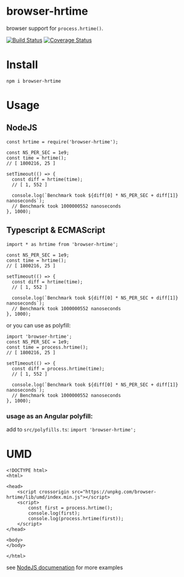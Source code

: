 # browser-hrtime
browser support for `process.hrtime()`.

[![Build Status](https://travis-ci.com/vltansky/browser-hrtime.svg?branch=master)](https://travis-ci.com/vltansky/browser-hrtime)
[![Coverage Status](https://coveralls.io/repos/github/vltansky/browser-hrtime/badge.svg?branch=master)](https://coveralls.io/github/vltansky/browser-hrtime?branch=master)

# Install
`npm i browser-hrtime`
# Usage
## NodeJS
```
const hrtime = require('browser-hrtime');

const NS_PER_SEC = 1e9;
const time = hrtime();
// [ 1800216, 25 ]

setTimeout(() => {
  const diff = hrtime(time);
  // [ 1, 552 ]

  console.log(`Benchmark took ${diff[0] * NS_PER_SEC + diff[1]} nanoseconds`);
  // Benchmark took 1000000552 nanoseconds
}, 1000);
```

## Typescript & ECMAScript 
```
import * as hrtime from 'browser-hrtime';

const NS_PER_SEC = 1e9;
const time = hrtime();
// [ 1800216, 25 ]

setTimeout(() => {
  const diff = hrtime(time);
  // [ 1, 552 ]

  console.log(`Benchmark took ${diff[0] * NS_PER_SEC + diff[1]} nanoseconds`);
  // Benchmark took 1000000552 nanoseconds
}, 1000);
```
or you can use as polyfill:
```
import 'browser-hrtime';
const NS_PER_SEC = 1e9;
const time = process.hrtime();
// [ 1800216, 25 ]

setTimeout(() => {
  const diff = process.hrtime(time);
  // [ 1, 552 ]

  console.log(`Benchmark took ${diff[0] * NS_PER_SEC + diff[1]} nanoseconds`);
  // Benchmark took 1000000552 nanoseconds
}, 1000);
```
### usage as an Angular polyfill:
add to `src/polyfills.ts`:
`import 'browser-hrtime';`
# UMD
```
<!DOCTYPE html>
<html>

<head>
    <script crossorigin src="https://unpkg.com/browser-hrtime/lib/umd/index.min.js"></script>
    <script>
        const first = process.hrtime();
        console.log(first);
        console.log(process.hrtime(first));
    </script>
</head>

<body>
</body>

</html>
```
see [NodeJS documenation](https://nodejs.org/api/process.html#process_process_hrtime_time) for more examples
